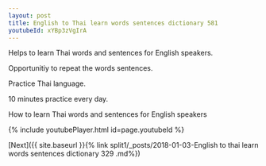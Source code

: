 ```yaml
---
layout: post
title: English to Thai learn words sentences dictionary 581 
youtubeId: xYBp3zVgIrA
---
```

 
 
Helps to learn Thai words and sentences for English speakers.

Opportunitiy to repeat the words sentences. 

Practice Thai language. 
 
10 minutes practice every day. 
 
How to learn Thai words and sentences for English speakers 
 
{% include youtubePlayer.html id=page.youtubeId %}
 
 
[Next]({{ site.baseurl }}{% link  split1/_posts/2018-01-03-English to thai learn words sentences dictionary 329 .md%})
 
